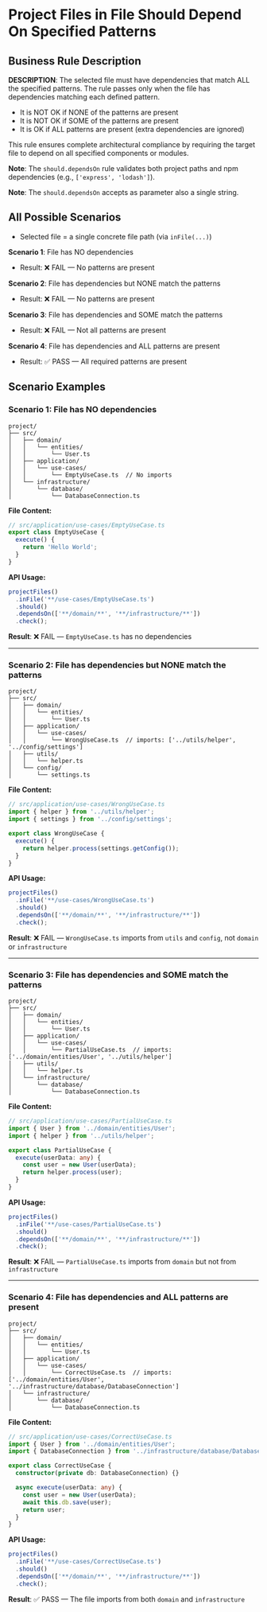 # Project Files in File Should Depend On Specified Patterns

## Business Rule Description

**DESCRIPTION**: The selected file must have dependencies that match ALL the specified patterns. The rule passes only when the file has dependencies matching each defined pattern.

- It is NOT OK if NONE of the patterns are present
- It is NOT OK if SOME of the patterns are present
- It is OK if ALL patterns are present (extra dependencies are ignored)

This rule ensures complete architectural compliance by requiring the target file to depend on all specified components or modules.

**Note**: The `should.dependsOn` rule validates both project paths and npm dependencies (e.g., `['express', 'lodash']`).

**Note**: The `should.dependsOn` accepts as parameter also a single string.

## All Possible Scenarios

- Selected file = a single concrete file path (via `inFile(...)`)

**Scenario 1**: File has NO dependencies

- Result: ❌ FAIL — No patterns are present

**Scenario 2**: File has dependencies but NONE match the patterns

- Result: ❌ FAIL — No patterns are present

**Scenario 3**: File has dependencies and SOME match the patterns

- Result: ❌ FAIL — Not all patterns are present

**Scenario 4**: File has dependencies and ALL patterns are present

- Result: ✅ PASS — All required patterns are present

## Scenario Examples

### Scenario 1: File has NO dependencies

```
project/
├── src/
│   ├── domain/
│   │   └── entities/
│   │       └── User.ts
│   ├── application/
│   │   └── use-cases/
│   │       └── EmptyUseCase.ts  // No imports
│   └── infrastructure/
│       └── database/
│           └── DatabaseConnection.ts
```

**File Content:**

```typescript
// src/application/use-cases/EmptyUseCase.ts
export class EmptyUseCase {
  execute() {
    return 'Hello World';
  }
}
```

**API Usage:**

```typescript
projectFiles()
  .inFile('**/use-cases/EmptyUseCase.ts')
  .should()
  .dependsOn(['**/domain/**', '**/infrastructure/**'])
  .check();
```

**Result**: ❌ FAIL — `EmptyUseCase.ts` has no dependencies

---

### Scenario 2: File has dependencies but NONE match the patterns

```
project/
├── src/
│   ├── domain/
│   │   └── entities/
│   │       └── User.ts
│   ├── application/
│   │   └── use-cases/
│   │       └── WrongUseCase.ts  // imports: ['../utils/helper', '../config/settings']
│   ├── utils/
│   │   └── helper.ts
│   └── config/
│       └── settings.ts
```

**File Content:**

```typescript
// src/application/use-cases/WrongUseCase.ts
import { helper } from '../utils/helper';
import { settings } from '../config/settings';

export class WrongUseCase {
  execute() {
    return helper.process(settings.getConfig());
  }
}
```

**API Usage:**

```typescript
projectFiles()
  .inFile('**/use-cases/WrongUseCase.ts')
  .should()
  .dependsOn(['**/domain/**', '**/infrastructure/**'])
  .check();
```

**Result**: ❌ FAIL — `WrongUseCase.ts` imports from `utils` and `config`, not `domain` or `infrastructure`

---

### Scenario 3: File has dependencies and SOME match the patterns

```
project/
├── src/
│   ├── domain/
│   │   └── entities/
│   │       └── User.ts
│   ├── application/
│   │   └── use-cases/
│   │       └── PartialUseCase.ts  // imports: ['../domain/entities/User', '../utils/helper']
│   ├── utils/
│   │   └── helper.ts
│   └── infrastructure/
│       └── database/
│           └── DatabaseConnection.ts
```

**File Content:**

```typescript
// src/application/use-cases/PartialUseCase.ts
import { User } from '../domain/entities/User';
import { helper } from '../utils/helper';

export class PartialUseCase {
  execute(userData: any) {
    const user = new User(userData);
    return helper.process(user);
  }
}
```

**API Usage:**

```typescript
projectFiles()
  .inFile('**/use-cases/PartialUseCase.ts')
  .should()
  .dependsOn(['**/domain/**', '**/infrastructure/**'])
  .check();
```

**Result**: ❌ FAIL — `PartialUseCase.ts` imports from `domain` but not from `infrastructure`

---

### Scenario 4: File has dependencies and ALL patterns are present

```
project/
├── src/
│   ├── domain/
│   │   └── entities/
│   │       └── User.ts
│   ├── application/
│   │   └── use-cases/
│   │       └── CorrectUseCase.ts  // imports: ['../domain/entities/User', '../infrastructure/database/DatabaseConnection']
│   └── infrastructure/
│       └── database/
│           └── DatabaseConnection.ts
```

**File Content:**

```typescript
// src/application/use-cases/CorrectUseCase.ts
import { User } from '../domain/entities/User';
import { DatabaseConnection } from '../infrastructure/database/DatabaseConnection';

export class CorrectUseCase {
  constructor(private db: DatabaseConnection) {}

  async execute(userData: any) {
    const user = new User(userData);
    await this.db.save(user);
    return user;
  }
}
```

**API Usage:**

```typescript
projectFiles()
  .inFile('**/use-cases/CorrectUseCase.ts')
  .should()
  .dependsOn(['**/domain/**', '**/infrastructure/**'])
  .check();
```

**Result**: ✅ PASS — The file imports from both `domain` and `infrastructure`
